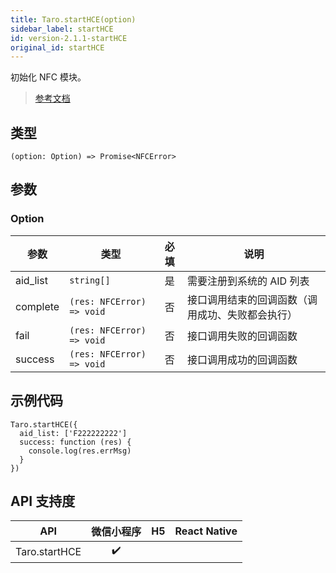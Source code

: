```yaml
---
title: Taro.startHCE(option)
sidebar_label: startHCE
id: version-2.1.1-startHCE
original_id: startHCE
---
```


初始化 NFC 模块。

> [参考文档](https://developers.weixin.qq.com/miniprogram/dev/api/device/nfc/wx.startHCE.html)

## 类型

```tsx
(option: Option) => Promise<NFCError>
```

## 参数

### Option

<table>
  <thead>
    <tr>
      <th>参数</th>
      <th>类型</th>
      <th style="text-align:center">必填</th>
      <th>说明</th>
    </tr>
  </thead>
  <tbody>
    <tr>
      <td>aid_list</td>
      <td><code>string[]</code></td>
      <td style="text-align:center">是</td>
      <td>需要注册到系统的 AID 列表</td>
    </tr>
    <tr>
      <td>complete</td>
      <td><code>(res: NFCError) =&gt; void</code></td>
      <td style="text-align:center">否</td>
      <td>接口调用结束的回调函数（调用成功、失败都会执行）</td>
    </tr>
    <tr>
      <td>fail</td>
      <td><code>(res: NFCError) =&gt; void</code></td>
      <td style="text-align:center">否</td>
      <td>接口调用失败的回调函数</td>
    </tr>
    <tr>
      <td>success</td>
      <td><code>(res: NFCError) =&gt; void</code></td>
      <td style="text-align:center">否</td>
      <td>接口调用成功的回调函数</td>
    </tr>
  </tbody>
</table>

## 示例代码

```tsx
Taro.startHCE({
  aid_list: ['F222222222']
  success: function (res) {
    console.log(res.errMsg)
  }
})
```

## API 支持度

| API | 微信小程序 | H5 | React Native |
| :---: | :---: | :---: | :---: |
| Taro.startHCE | ✔️ |  |  |
